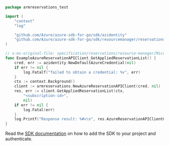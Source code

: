 ```go
package armreservations_test

import (
	"context"
	"log"

	"github.com/Azure/azure-sdk-for-go/sdk/azidentity"
	"github.com/Azure/azure-sdk-for-go/sdk/resourcemanager/reservations/armreservations"
)

// x-ms-original-file: specification/reservations/resource-manager/Microsoft.Capacity/stable/2021-07-01/examples/GetAppliedReservations.json
func ExampleAzureReservationAPIClient_GetAppliedReservationList() {
	cred, err := azidentity.NewDefaultAzureCredential(nil)
	if err != nil {
		log.Fatalf("failed to obtain a credential: %v", err)
	}
	ctx := context.Background()
	client := armreservations.NewAzureReservationAPIClient(cred, nil)
	res, err := client.GetAppliedReservationList(ctx,
		"<subscription-id>",
		nil)
	if err != nil {
		log.Fatal(err)
	}
	log.Printf("Response result: %#v\n", res.AzureReservationAPIClientGetAppliedReservationListResult)
}
```

Read the [SDK documentation](https://github.com/Azure/azure-sdk-for-go/blob/sdk%2Fresourcemanager%2Freservations%2Farmreservations%2Fv0.2.1/sdk/resourcemanager/reservations/armreservations/README.md) on how to add the SDK to your project and authenticate.
